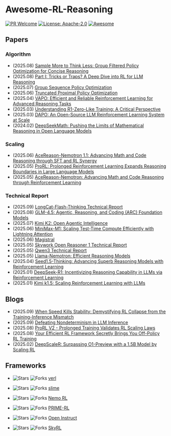 # Awesome-RL-Reasoning

[![PR Welcome](https://img.shields.io/badge/PRs-welcome-brightgreen)](https://github.com/bruno686/Awesome-RL-based-LLM-Reasoning/pulls)
[![License: Apache-2.0](https://img.shields.io/badge/License-Apache%202.0-blue.svg)](LICENSE)
[![Awesome](https://awesome.re/badge.svg)](https://awesome.re)

## Papers

### Algorithm

- (2025.08) [Sample More to Think Less: Group Filtered Policy Optimization for Concise Reasoning](https://arxiv.org/abs/2508.09726)
- (2025.08) [Part I: Tricks or Traps? A Deep Dive into RL for LLM Reasoning](https://arxiv.org/abs/2508.08221)
- (2025.07) [Group Sequence Policy Optimization](https://arxiv.org/abs/2507.18071)
- (2025.06) [Truncated Proximal Policy Optimization](https://arxiv.org/abs/2506.15050)
- (2025.04) [VAPO: Efficient and Reliable Reinforcement Learning for Advanced Reasoning Tasks](https://arxiv.org/abs/2504.05118)
- (2025.03) [Understanding R1-Zero-Like Training: A Critical Perspective](https://arxiv.org/abs/2503.20783)
- (2025.03) [DAPO: An Open-Source LLM Reinforcement Learning System at Scale](https://arxiv.org/abs/2503.14476)
- (2024.02) [DeepSeekMath: Pushing the Limits of Mathematical Reasoning in Open Language Models](https://arxiv.org/abs/2402.03300)

### Scaling

- (2025.06) [AceReason-Nemotron 1.1: Advancing Math and Code Reasoning through SFT and RL Synergy](https://arxiv.org/abs/2506.13284)
- (2025.05) [ProRL: Prolonged Reinforcement Learning Expands Reasoning Boundaries in Large Language Models](https://arxiv.org/abs/2505.24864)
- (2025.05) [AceReason-Nemotron: Advancing Math and Code Reasoning through Reinforcement Learning](https://arxiv.org/abs/2505.16400)

### Technical Report

- (2025.09) [LongCat-Flash-Thinking Technical Report](https://arxiv.org/abs/2509.18883)
- (2025.08) [GLM-4.5: Agentic, Reasoning, and Coding (ARC) Foundation Models](https://arxiv.org/abs/2508.06471)
- (2025.07) [Kimi K2: Open Agentic Intelligence](https://arxiv.org/abs/2507.20534)
- (2025.06) [MiniMax-M1: Scaling Test-Time Compute Efficiently with Lightning Attention](https://arxiv.org/abs/2506.13585)
- (2025.06) [Magistral](https://arxiv.org/abs/2506.10910)
- (2025.05) [Skywork Open Reasoner 1 Technical Report](https://arxiv.org/abs/2505.22312)
- (2025.05) [Qwen3 Technical Report](https://arxiv.org/abs/2505.09388)
- (2025.05) [Llama-Nemotron: Efficient Reasoning Models](https://arxiv.org/abs/2505.00949)
- (2025.04) [Seed1.5-Thinking: Advancing Superb Reasoning Models with Reinforcement Learning](https://arxiv.org/abs/2504.13914)
- (2025.01) [DeepSeek-R1: Incentivizing Reasoning Capability in LLMs via Reinforcement Learning](https://arxiv.org/abs/2501.12948)
- (2025.01) [Kimi k1.5: Scaling Reinforcement Learning with LLMs](https://arxiv.org/abs/2501.12599)

## Blogs

- (2025.09) [When Speed Kills Stability: Demystifying RL Collapse from the Training-Inference Mismatch](https://yingru.notion.site/When-Speed-Kills-Stability-Demystifying-RL-Collapse-from-the-Training-Inference-Mismatch-271211a558b7808d8b12d403fd15edda)
- (2025.09) [Defeating Nondeterminism in LLM Inference](https://thinkingmachines.ai/blog/defeating-nondeterminism-in-llm-inference)
- (2025.08) [ProRL V2 - Prolonged Training Validates RL Scaling Laws](https://hijkzzz.notion.site/prorl-v2)
- (2025.08) [Your Efficient RL Framework Secretly Brings You Off-Policy RL Training](https://fengyao.notion.site/off-policy-rl#279721e3f6c48092bbe2fcfe0e9c6b33)
- (2025.02) [DeepScaleR: Surpassing O1-Preview with a 1.5B Model by Scaling RL](https://pretty-radio-b75.notion.site/DeepScaleR-Surpassing-O1-Preview-with-a-1-5B-Model-by-Scaling-RL-19681902c1468005bed8ca303013a4e2)

## Frameworks

- ![Stars](https://img.shields.io/github/stars/volcengine/verl?style=social)
  ![Forks](https://img.shields.io/github/forks/volcengine/verl?style=social)
  [verl](https://github.com/volcengine/verl)

- ![Stars](https://img.shields.io/github/stars/THUDM/slime?style=social)
  ![Forks](https://img.shields.io/github/forks/THUDM/slime?style=social)
  [slime](https://github.com/THUDM/slime)

- ![Stars](https://img.shields.io/github/stars/NVIDIA-NeMo/RL?style=social)
  ![Forks](https://img.shields.io/github/forks/NVIDIA-NeMo/RL?style=social)
  [Nemo RL](https://github.com/NVIDIA-NeMo/RL)

- ![Stars](https://img.shields.io/github/stars/PrimeIntellect-ai/prime-rl?style=social)
  ![Forks](https://img.shields.io/github/forks/PrimeIntellect-ai/prime-rl?style=social)
  [PRIME-RL](https://github.com/PrimeIntellect-ai/prime-rl)

- ![Stars](https://img.shields.io/github/stars/allenai/open-instruct?style=social)
  ![Forks](https://img.shields.io/github/forks/allenai/open-instruct?style=social)
  [Open Instruct](https://github.com/allenai/open-instruct)

- ![Stars](https://img.shields.io/github/stars/NovaSky-AI/SkyRL?style=social)
  ![Forks](https://img.shields.io/github/forks/NovaSky-AI/SkyRL?style=social)
  [SkyRL](https://github.com/NovaSky-AI/SkyRL)
